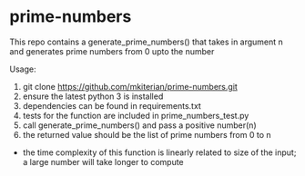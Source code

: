 # prime-numbers
This repo contains a generate_prime_numbers() that takes in argument n
and generates prime numbers from 0 upto the number

Usage:
1. git clone https://github.com/mkiterian/prime-numbers.git
3. ensure the latest python 3 is installed
2. dependencies can be found in requirements.txt
3. tests for the function are included in prime_numbers_test.py
4. call generate_prime_numbers() and pass a positive number(n)
5. the returned value should be the list of prime numbers from 0 to n


* the time complexity of this function is linearly related to size of the input;
  a large number will take longer to compute
